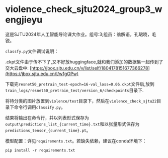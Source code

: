 # violence_check_sjtu2024_group3_wengjieyu
这是SJTU2024年人工智能导论课大作业。组号:3;组员：翁解语，孔珺晓，毛锐。

`classfy.py`文件调试说明：

.ckpt文件由于传不下了,又不好放huggingface,就和我们添加的数据集一起传到了交大云盘中: [https://jbox.sjtu.edu.cn/v/list/self/1804178151677366278](https://jbox.sjtu.edu.cn/l/w1gOPw)

下载完`resnet50_pretrain_test-epoch=16-val_loss=0.06.ckpt`文件后,放到`train_logs/resnet50_pretrain_test/version_6/checkpoints`目录下.

将待分类的图片放置到`violence/test`目录下，然后在`violence_check_sjtu22`目录下命令行调用`classify.py`。

结果将输出在命令行，并以列表形式保存为`output\predictions_list_{current_time}.txt`和以张量形式保存为`predictions_tensor_{current_time}.pt`。


模型配置：详见`requirements.txt`。若缺失依赖，建议在conda环境下：

```pip install -r requirements.txt```



